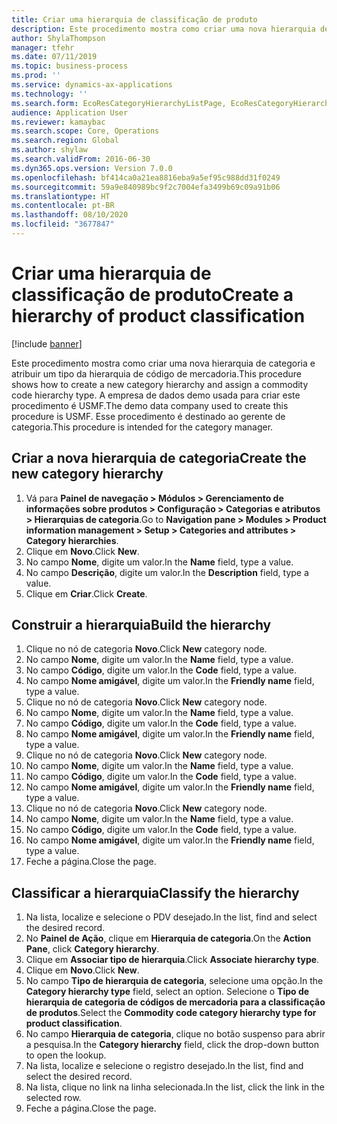 ```yaml
---
title: Criar uma hierarquia de classificação de produto
description: Este procedimento mostra como criar uma nova hierarquia de categoria e atribuir um tipo da hierarquia de código de mercadoria.
author: ShylaThompson
manager: tfehr
ms.date: 07/11/2019
ms.topic: business-process
ms.prod: ''
ms.service: dynamics-ax-applications
ms.technology: ''
ms.search.form: EcoResCategoryHierarchyListPage, EcoResCategoryHierarchyCreate, EcoResCategory, EcoResCategoryHierarchyRole, EcoResProductCategory, EcoResCategorySearchList, EcoResCategoryHierarchyFactbox, EcoResCategoryFriendlyName, EcoResCategoryAddProduct
audience: Application User
ms.reviewer: kamaybac
ms.search.scope: Core, Operations
ms.search.region: Global
ms.author: shylaw
ms.search.validFrom: 2016-06-30
ms.dyn365.ops.version: Version 7.0.0
ms.openlocfilehash: bf414ca0a21ea8816eba9a5ef95c988dd31f0249
ms.sourcegitcommit: 59a9e840989bc9f2c7004efa3499b69c09a91b06
ms.translationtype: HT
ms.contentlocale: pt-BR
ms.lasthandoff: 08/10/2020
ms.locfileid: "3677847"
---
```

# <a name="create-a-hierarchy-of-product-classification"></a><span data-ttu-id="edee4-103">Criar uma hierarquia de classificação de produto</span><span class="sxs-lookup"><span data-stu-id="edee4-103">Create a hierarchy of product classification</span></span>

[!include [banner](../../includes/banner.md)]

<span data-ttu-id="edee4-104">Este procedimento mostra como criar uma nova hierarquia de categoria e atribuir um tipo da hierarquia de código de mercadoria.</span><span class="sxs-lookup"><span data-stu-id="edee4-104">This procedure shows how to create a new category hierarchy and assign a commodity code hierarchy type.</span></span> <span data-ttu-id="edee4-105">A empresa de dados demo usada para criar este procedimento é USMF.</span><span class="sxs-lookup"><span data-stu-id="edee4-105">The demo data company used to create this procedure is USMF.</span></span> <span data-ttu-id="edee4-106">Esse procedimento é destinado ao gerente de categoria.</span><span class="sxs-lookup"><span data-stu-id="edee4-106">This procedure is intended for the category manager.</span></span>


## <a name="create-the-new-category-hierarchy"></a><span data-ttu-id="edee4-107">Criar a nova hierarquia de categoria</span><span class="sxs-lookup"><span data-stu-id="edee4-107">Create the new category hierarchy</span></span>
1. <span data-ttu-id="edee4-108">Vá para **Painel de navegação > Módulos > Gerenciamento de informações sobre produtos > Configuração > Categorias e atributos > Hierarquias de categoria**.</span><span class="sxs-lookup"><span data-stu-id="edee4-108">Go to **Navigation pane > Modules > Product information management > Setup > Categories and attributes > Category hierarchies**.</span></span>
2. <span data-ttu-id="edee4-109">Clique em **Novo**.</span><span class="sxs-lookup"><span data-stu-id="edee4-109">Click **New**.</span></span>
3. <span data-ttu-id="edee4-110">No campo **Nome**, digite um valor.</span><span class="sxs-lookup"><span data-stu-id="edee4-110">In the **Name** field, type a value.</span></span>
4. <span data-ttu-id="edee4-111">No campo **Descrição**, digite um valor.</span><span class="sxs-lookup"><span data-stu-id="edee4-111">In the **Description** field, type a value.</span></span>
5. <span data-ttu-id="edee4-112">Clique em **Criar**.</span><span class="sxs-lookup"><span data-stu-id="edee4-112">Click **Create**.</span></span>

## <a name="build-the-hierarchy"></a><span data-ttu-id="edee4-113">Construir a hierarquia</span><span class="sxs-lookup"><span data-stu-id="edee4-113">Build the hierarchy</span></span>
1. <span data-ttu-id="edee4-114">Clique no nó de categoria **Novo**.</span><span class="sxs-lookup"><span data-stu-id="edee4-114">Click **New** category node.</span></span>
2. <span data-ttu-id="edee4-115">No campo **Nome**, digite um valor.</span><span class="sxs-lookup"><span data-stu-id="edee4-115">In the **Name** field, type a value.</span></span>
3. <span data-ttu-id="edee4-116">No campo **Código**, digite um valor.</span><span class="sxs-lookup"><span data-stu-id="edee4-116">In the **Code** field, type a value.</span></span>
4. <span data-ttu-id="edee4-117">No campo **Nome amigável**, digite um valor.</span><span class="sxs-lookup"><span data-stu-id="edee4-117">In the **Friendly name** field, type a value.</span></span>
5. <span data-ttu-id="edee4-118">Clique no nó de categoria **Novo**.</span><span class="sxs-lookup"><span data-stu-id="edee4-118">Click **New** category node.</span></span>
6. <span data-ttu-id="edee4-119">No campo **Nome**, digite um valor.</span><span class="sxs-lookup"><span data-stu-id="edee4-119">In the **Name** field, type a value.</span></span>
7. <span data-ttu-id="edee4-120">No campo **Código**, digite um valor.</span><span class="sxs-lookup"><span data-stu-id="edee4-120">In the **Code** field, type a value.</span></span>
8. <span data-ttu-id="edee4-121">No campo **Nome amigável**, digite um valor.</span><span class="sxs-lookup"><span data-stu-id="edee4-121">In the **Friendly name** field, type a value.</span></span>
9. <span data-ttu-id="edee4-122">Clique no nó de categoria **Novo**.</span><span class="sxs-lookup"><span data-stu-id="edee4-122">Click **New** category node.</span></span>
10. <span data-ttu-id="edee4-123">No campo **Nome**, digite um valor.</span><span class="sxs-lookup"><span data-stu-id="edee4-123">In the **Name** field, type a value.</span></span>
11. <span data-ttu-id="edee4-124">No campo **Código**, digite um valor.</span><span class="sxs-lookup"><span data-stu-id="edee4-124">In the **Code** field, type a value.</span></span>
12. <span data-ttu-id="edee4-125">No campo **Nome amigável**, digite um valor.</span><span class="sxs-lookup"><span data-stu-id="edee4-125">In the **Friendly name** field, type a value.</span></span>
13. <span data-ttu-id="edee4-126">Clique no nó de categoria **Novo**.</span><span class="sxs-lookup"><span data-stu-id="edee4-126">Click **New** category node.</span></span>
14. <span data-ttu-id="edee4-127">No campo **Nome**, digite um valor.</span><span class="sxs-lookup"><span data-stu-id="edee4-127">In the **Name** field, type a value.</span></span>
15. <span data-ttu-id="edee4-128">No campo **Código**, digite um valor.</span><span class="sxs-lookup"><span data-stu-id="edee4-128">In the **Code** field, type a value.</span></span>
16. <span data-ttu-id="edee4-129">No campo **Nome amigável**, digite um valor.</span><span class="sxs-lookup"><span data-stu-id="edee4-129">In the **Friendly name** field, type a value.</span></span>
17. <span data-ttu-id="edee4-130">Feche a página.</span><span class="sxs-lookup"><span data-stu-id="edee4-130">Close the page.</span></span>

## <a name="classify-the-hierarchy"></a><span data-ttu-id="edee4-131">Classificar a hierarquia</span><span class="sxs-lookup"><span data-stu-id="edee4-131">Classify the hierarchy</span></span>
1. <span data-ttu-id="edee4-132">Na lista, localize e selecione o PDV desejado.</span><span class="sxs-lookup"><span data-stu-id="edee4-132">In the list, find and select the desired record.</span></span>
2. <span data-ttu-id="edee4-133">No **Painel de Ação**, clique em **Hierarquia de categoria**.</span><span class="sxs-lookup"><span data-stu-id="edee4-133">On the **Action Pane**, click **Category hierarchy**.</span></span>
3. <span data-ttu-id="edee4-134">Clique em **Associar tipo de hierarquia**.</span><span class="sxs-lookup"><span data-stu-id="edee4-134">Click **Associate hierarchy type**.</span></span>
4. <span data-ttu-id="edee4-135">Clique em **Novo**.</span><span class="sxs-lookup"><span data-stu-id="edee4-135">Click **New**.</span></span>
5. <span data-ttu-id="edee4-136">No campo **Tipo de hierarquia de categoria**, selecione uma opção.</span><span class="sxs-lookup"><span data-stu-id="edee4-136">In the **Category hierarchy type** field, select an option.</span></span> <span data-ttu-id="edee4-137">Selecione o **Tipo de hierarquia de categoria de códigos de mercadoria para a classificação de produtos**.</span><span class="sxs-lookup"><span data-stu-id="edee4-137">Select the **Commodity code category hierarchy type for product classification**.</span></span>  
6. <span data-ttu-id="edee4-138">No campo **Hierarquia de categoria**, clique no botão suspenso para abrir a pesquisa.</span><span class="sxs-lookup"><span data-stu-id="edee4-138">In the **Category hierarchy** field, click the drop-down button to open the lookup.</span></span>
7. <span data-ttu-id="edee4-139">Na lista, localize e selecione o registro desejado.</span><span class="sxs-lookup"><span data-stu-id="edee4-139">In the list, find and select the desired record.</span></span>
8. <span data-ttu-id="edee4-140">Na lista, clique no link na linha selecionada.</span><span class="sxs-lookup"><span data-stu-id="edee4-140">In the list, click the link in the selected row.</span></span>
9. <span data-ttu-id="edee4-141">Feche a página.</span><span class="sxs-lookup"><span data-stu-id="edee4-141">Close the page.</span></span>

